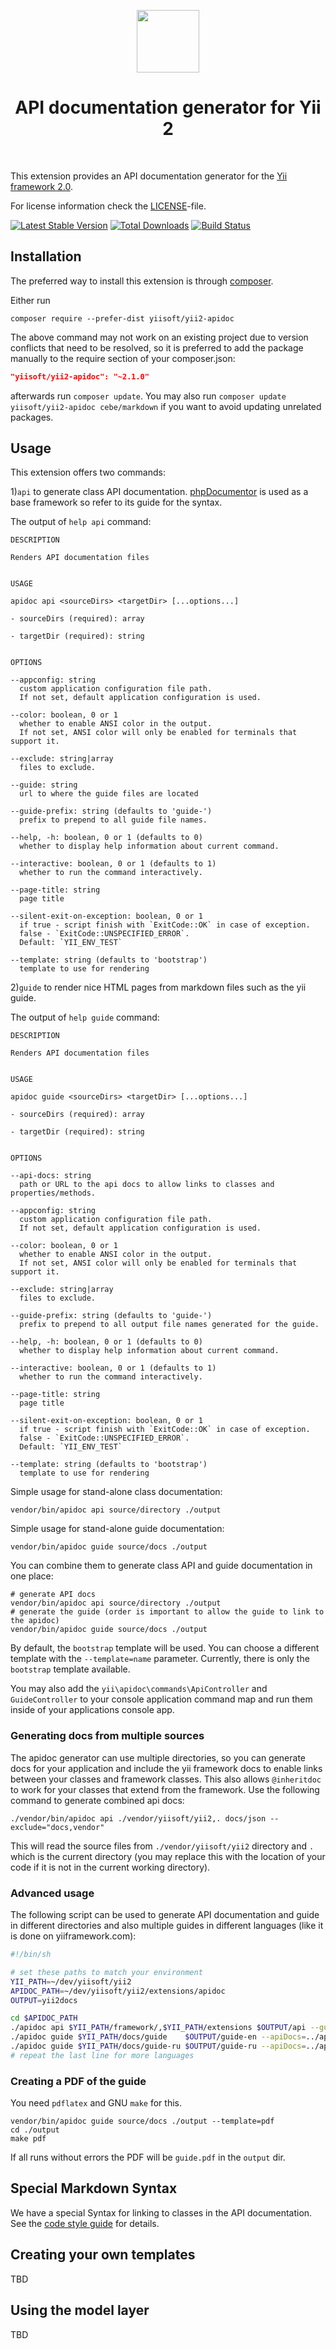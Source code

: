 <p align="center">
    <a href="https://github.com/yiisoft" target="_blank">
        <img src="https://avatars0.githubusercontent.com/u/993323" height="100px">
    </a>
    <h1 align="center">API documentation generator for Yii 2</h1>
    <br>
</p>

This extension provides an API documentation generator for the [Yii framework 2.0](http://www.yiiframework.com).

For license information check the [LICENSE](LICENSE.md)-file.

[![Latest Stable Version](https://poser.pugx.org/yiisoft/yii2-apidoc/v/stable.png)](https://packagist.org/packages/yiisoft/yii2-apidoc)
[![Total Downloads](https://poser.pugx.org/yiisoft/yii2-apidoc/downloads.png)](https://packagist.org/packages/yiisoft/yii2-apidoc)
[![Build Status](https://github.com/yiisoft/yii2-apidoc/workflows/build/badge.svg)](https://github.com/yiisoft/yii2-apidoc/actions)


Installation
------------

The preferred way to install this extension is through [composer](http://getcomposer.org/download/).

Either run

```
composer require --prefer-dist yiisoft/yii2-apidoc
```

The above command may not work on an existing project due to version conflicts that need to be resolved, so it is preferred to add the package manually to the require section of your composer.json:

```json
"yiisoft/yii2-apidoc": "~2.1.0"
```

afterwards run `composer update`. You may also run `composer update yiisoft/yii2-apidoc cebe/markdown` if you want to avoid updating unrelated packages.


Usage
-----

This extension offers two commands:

1)`api` to generate class API documentation. [phpDocumentor](https://www.phpdoc.org/) is used as a base framework
  so refer to its guide for the syntax.

The output of `help api` command:

```
DESCRIPTION

Renders API documentation files


USAGE

apidoc api <sourceDirs> <targetDir> [...options...]

- sourceDirs (required): array

- targetDir (required): string


OPTIONS

--appconfig: string
  custom application configuration file path.
  If not set, default application configuration is used.

--color: boolean, 0 or 1
  whether to enable ANSI color in the output.
  If not set, ANSI color will only be enabled for terminals that support it.

--exclude: string|array
  files to exclude.

--guide: string
  url to where the guide files are located

--guide-prefix: string (defaults to 'guide-')
  prefix to prepend to all guide file names.

--help, -h: boolean, 0 or 1 (defaults to 0)
  whether to display help information about current command.

--interactive: boolean, 0 or 1 (defaults to 1)
  whether to run the command interactively.

--page-title: string
  page title

--silent-exit-on-exception: boolean, 0 or 1
  if true - script finish with `ExitCode::OK` in case of exception.
  false - `ExitCode::UNSPECIFIED_ERROR`.
  Default: `YII_ENV_TEST`

--template: string (defaults to 'bootstrap')
  template to use for rendering
```

2)`guide` to render nice HTML pages from markdown files such as the yii guide.

The output of `help guide` command:

```
DESCRIPTION

Renders API documentation files


USAGE

apidoc guide <sourceDirs> <targetDir> [...options...]

- sourceDirs (required): array

- targetDir (required): string


OPTIONS

--api-docs: string
  path or URL to the api docs to allow links to classes and properties/methods.

--appconfig: string
  custom application configuration file path.
  If not set, default application configuration is used.

--color: boolean, 0 or 1
  whether to enable ANSI color in the output.
  If not set, ANSI color will only be enabled for terminals that support it.

--exclude: string|array
  files to exclude.

--guide-prefix: string (defaults to 'guide-')
  prefix to prepend to all output file names generated for the guide.

--help, -h: boolean, 0 or 1 (defaults to 0)
  whether to display help information about current command.

--interactive: boolean, 0 or 1 (defaults to 1)
  whether to run the command interactively.

--page-title: string
  page title

--silent-exit-on-exception: boolean, 0 or 1
  if true - script finish with `ExitCode::OK` in case of exception.
  false - `ExitCode::UNSPECIFIED_ERROR`.
  Default: `YII_ENV_TEST`

--template: string (defaults to 'bootstrap')
  template to use for rendering
```

Simple usage for stand-alone class documentation:

    vendor/bin/apidoc api source/directory ./output

Simple usage for stand-alone guide documentation:

    vendor/bin/apidoc guide source/docs ./output

You can combine them to generate class API and guide documentation in one place:

    # generate API docs
    vendor/bin/apidoc api source/directory ./output
    # generate the guide (order is important to allow the guide to link to the apidoc)
    vendor/bin/apidoc guide source/docs ./output

By default, the `bootstrap` template will be used. You can choose a different template with the `--template=name` parameter.
Currently, there is only the `bootstrap` template available.

You may also add the `yii\apidoc\commands\ApiController` and `GuideController` to your console application command map
and run them inside of your applications console app.

### Generating docs from multiple sources

The apidoc generator can use multiple directories, so you can generate docs for your application and include the yii framework
docs to enable links between your classes and framework classes. This also allows `@inheritdoc` to work
for your classes that extend from the framework.
Use the following command to generate combined api docs:

    ./vendor/bin/apidoc api ./vendor/yiisoft/yii2,. docs/json --exclude="docs,vendor"
    
This will read the source files from `./vendor/yiisoft/yii2` directory and `.` which is the current directory (you may replace this with the location of your code if it is not in the current working directory).

### Advanced usage

The following script can be used to generate API documentation and guide in different directories and also multiple guides
in different languages (like it is done on yiiframework.com):

```sh
#!/bin/sh

# set these paths to match your environment
YII_PATH=~/dev/yiisoft/yii2
APIDOC_PATH=~/dev/yiisoft/yii2/extensions/apidoc
OUTPUT=yii2docs

cd $APIDOC_PATH
./apidoc api $YII_PATH/framework/,$YII_PATH/extensions $OUTPUT/api --guide=../guide-en --guidePrefix= --interactive=0
./apidoc guide $YII_PATH/docs/guide    $OUTPUT/guide-en --apiDocs=../api --guidePrefix= --interactive=0
./apidoc guide $YII_PATH/docs/guide-ru $OUTPUT/guide-ru --apiDocs=../api --guidePrefix= --interactive=0
# repeat the last line for more languages
```

### Creating a PDF of the guide

You need `pdflatex` and GNU `make` for this.

```
vendor/bin/apidoc guide source/docs ./output --template=pdf
cd ./output
make pdf
```

If all runs without errors the PDF will be `guide.pdf` in the `output` dir.

Special Markdown Syntax
-----------------------

We have a special Syntax for linking to classes in the API documentation.
See the [code style guide](https://github.com/yiisoft/yii2/blob/master/docs/internals/core-code-style.md#markdown) for details.

Creating your own templates
---------------------------

TBD

Using the model layer
---------------------

TBD
